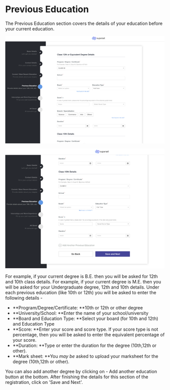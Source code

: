 # Previous Education

The Previous Education section covers the details of your education before your current education.

![](<../../.gitbook/assets/image (236).png>)

![](<../../.gitbook/assets/image (233).png>)

For example, if your current degree is B.E. then you will be asked for 12th and 10th class details. For example, if your current degree is M.E. then you will be asked for your Undergraduate degree, 12th and 10th details. Under each previous education (like 10th or 12th) you will be asked to enter the following details -&#x20;

* **Program/Degree/Certificate: **10th or 12th or other degree
* **University/School: **Enter the name of your school/university
* **Board and Education Type: **Select your board (for 10th and 12th) and Education Type
* **Score: **Enter your score and score type. If your score type is not percentage, then you will be asked to enter the equivalent percentage of your score.
* **Duration: **Type or enter the duration for the degree (10th,12th or other).
* **Mark sheet: **You _may be_ asked to upload your marksheet for the degree (10th,12th or other).

You can also add another degree by clicking on - Add another education button at the bottom. After finishing the details for this section of the registration, click on 'Save and Next'.

